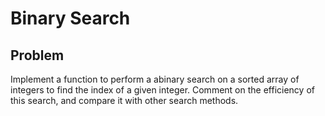 # Binary Search

## Problem

Implement a function to perform a abinary search on a sorted array of integers to find the index of a given integer.
Comment on the efficiency of this search, and compare it with other search methods.


